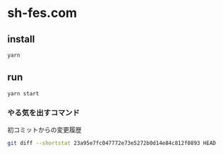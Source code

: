 # sh-fes.com

## install

```bash
yarn
```

## run

```bash
yarn start
```

### やる気を出すコマンド

初コミットからの変更履歴
```bash
git diff --shortstat 23a95e7fc047772e73e5272b0d14e84c812f0893 HEAD
```